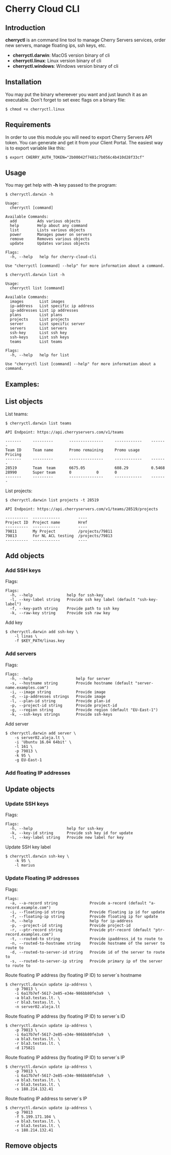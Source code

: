 Cherry Cloud CLI
================

Introduction
------------

**cherryctl** is an command line tool to manage Cherry Servers services, order new servers, manage floating ips, ssh keys, etc.

* __cherryctl.darwin__: MacOS version binary of cli
* __cherryctl.linux__: Linux version binary of cli
* __cherryctl.windows__: Windows version binary of cli

Installation
------------

You may put the binary whereever you want and just launch it as an executable. Don't forget to set exec flags on a binary file:

```
$ chmod +x cherryctl.linux
```

Requirements
------------

In order to use this module you will need to export Cherry Servers API token. You can generate and get it from your Client Portal. The easiest way is to export variable like this:

```
$ export CHERRY_AUTH_TOKEN="2b00042f7481c7b056c4b410d28f33cf"
```

Usage
-----

You may get help with __-h__ key passed to the program:

```
$ cherryctl.darwin -h

Usage:
  cherryctl [command]

Available Commands:
  add         Ads various objects
  help        Help about any command
  list        Lists various objects
  power       Manages power on servers
  remove      Removes various objects
  update      Updates various objects

Flags:
  -h, --help   help for cherry-cloud-cli

Use "cherryctl [command] --help" for more information about a command.
```

```
$ cherryctl.darwin list -h

Usage:
  cherryctl list [command]

Available Commands:
  images       List images
  ip-address   List specific ip address
  ip-addresses List ip addresses
  plans        List plans
  projects     List projects
  server       List specific server
  servers      List servers
  ssh-key      List ssh key
  ssh-keys     List ssh keys
  teams        List teams

Flags:
  -h, --help   help for list

Use "cherryctl list [command] --help" for more information about a command.
```

Examples:
---------

List objects
------------

List teams:
```
$ cherryctl.darwin list teams
```

```
API Endpoint: https://api.cherryservers.com/v1/teams

-------		---------		---------------		------------	-------
Team ID		Team name		Promo remaining		Promo usage	    Pricing
-------		---------		---------------		------------	-------
28519		Team  team	    6675.05	     		608.29	    	0.5468
28990		Super team		0			0		0
-------		---------		---------------		------------	-------
```

List projects:

```
$ cherryctl.darwin list projects -t 28519

API Endpoint: https://api.cherryservers.com/v1/teams/28519/projects

----------	------------		----
Project ID	Project name		Href
----------	------------		----
79811		My Project		    /projects/79811
79813		For NL ACL testing	/projects/79813
----------	------------		----
```


Add objects
-----------

### Add SSH keys

Flags:
```
Flags:
  -h, --help               help for ssh-key
  -l, --key-label string   Provide ssh key label (default "ssh-key-label")
  -f, --key-path string    Provide path to ssh key
  -k, --raw-key string     Provide ssh raw key
```

Add key
```
$ cherryctl.darwin add ssh-key \
    -l linas \
    -f $KEY_PATH/linas.key
```

### Add servers
Flags:
```
Flags:
  -h, --help                   help for server
  -s, --hostname string        Provide hostname (default "server-name.examples.com")
  -i, --image string           Provide image
  -d, --ip-addresses strings   Provide image
  -l, --plan-id string         Provide plan-id
  -p, --project-id string      Provide project-id
  -g, --region string          Provide region (default "EU-East-1")
  -k, --ssh-keys strings       Provide ssh-keys
```

Add server
```
$ cherryctl.darwin add server \
    -s server02.aleja.lt \
    -i 'Ubuntu 16.04 64bit' \
    -l 161 \
    -p 79813 \
    -k 95 \
    -g EU-East-1
```

### Add floating IP addresses

Update objects
--------------

### Update SSH keys
Flags:
```
Flags:
  -h, --help               help for ssh-key
  -k, --key-id string      Provide ssh key id for update
  -l, --key-label string   Provide new label for key
```

Update SSH key label
```
$ cherryctl.darwin ssh-key \
    -k 95 \
    -l marius
```

### Update Floating IP addresses
Flags:

```
Flags:
  -a, --a-record string              Provide a-record (default "a-record.example.com")
  -i, --floating-id string           Provide floating ip id for update
  -f, --floating-ip string           Provide floating ip for update
  -h, --help                         help for ip-address
  -p, --project-id string            Provide project-id
  -r, --ptr-record string            Provide ptr-record (default "ptr-record.examples.com")
  -t, --routed-to string             Provide ipaddress_id to route to
  -n, --routed-to-hostname string    Provide hostname of the server to route to
  -d, --routed-to-server-id string   Provide id of the server to route to
  -s, --routed-to-server-ip string   Provide primary ip of the server to route to
```

Route floating IP address (by floating IP ID) to server`s hostname
```
$ cherryctl.darwin update ip-address \
    -p 79813 \
    -i 6a17b7ef-5617-2e85-e34e-986bb80fe3a9  \
    -a bla3.testas.lt. \
    -r bla3.testas.lt. \
    -n server02.aleja.lt
```

Route floating IP address (by floating IP ID) to server`s ID
```
$ cherryctl.darwin update ip-address \
    -p 79813 \
    -i 6a17b7ef-5617-2e85-e34e-986bb80fe3a9  \
    -a bla3.testas.lt. \
    -r bla3.testas.lt. \
    -d 175821
```

Route floating IP address (by floating IP ID) to server`s IP
```
$ cherryctl.darwin update ip-address \
    -p 79813 \
    -i 6a17b7ef-5617-2e85-e34e-986bb80fe3a9  \
    -a bla3.testas.lt. \
    -r bla3.testas.lt. \
    -s 188.214.132.41
```

Route floating IP address to server`s IP
```
$ cherryctl.darwin update ip-address \
    -p 79813
    -f 5.199.171.104 \
    -a bla3.testas.lt. \
    -r bla3.testas.lt. \
    -s 188.214.132.41
```


Remove objects
--------------
